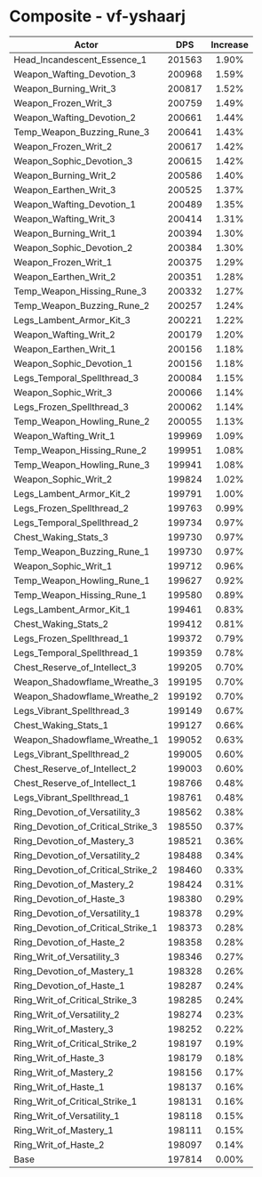 # Composite - vf-yshaarj
| Actor | DPS | Increase |
|---|:---:|:---:|
|Head_Incandescent_Essence_1|201563|1.90%|
|Weapon_Wafting_Devotion_3|200968|1.59%|
|Weapon_Burning_Writ_3|200817|1.52%|
|Weapon_Frozen_Writ_3|200759|1.49%|
|Weapon_Wafting_Devotion_2|200661|1.44%|
|Temp_Weapon_Buzzing_Rune_3|200641|1.43%|
|Weapon_Frozen_Writ_2|200617|1.42%|
|Weapon_Sophic_Devotion_3|200615|1.42%|
|Weapon_Burning_Writ_2|200586|1.40%|
|Weapon_Earthen_Writ_3|200525|1.37%|
|Weapon_Wafting_Devotion_1|200489|1.35%|
|Weapon_Wafting_Writ_3|200414|1.31%|
|Weapon_Burning_Writ_1|200394|1.30%|
|Weapon_Sophic_Devotion_2|200384|1.30%|
|Weapon_Frozen_Writ_1|200375|1.29%|
|Weapon_Earthen_Writ_2|200351|1.28%|
|Temp_Weapon_Hissing_Rune_3|200332|1.27%|
|Temp_Weapon_Buzzing_Rune_2|200257|1.24%|
|Legs_Lambent_Armor_Kit_3|200221|1.22%|
|Weapon_Wafting_Writ_2|200179|1.20%|
|Weapon_Earthen_Writ_1|200156|1.18%|
|Weapon_Sophic_Devotion_1|200156|1.18%|
|Legs_Temporal_Spellthread_3|200084|1.15%|
|Weapon_Sophic_Writ_3|200066|1.14%|
|Legs_Frozen_Spellthread_3|200062|1.14%|
|Temp_Weapon_Howling_Rune_2|200055|1.13%|
|Weapon_Wafting_Writ_1|199969|1.09%|
|Temp_Weapon_Hissing_Rune_2|199951|1.08%|
|Temp_Weapon_Howling_Rune_3|199941|1.08%|
|Weapon_Sophic_Writ_2|199824|1.02%|
|Legs_Lambent_Armor_Kit_2|199791|1.00%|
|Legs_Frozen_Spellthread_2|199763|0.99%|
|Legs_Temporal_Spellthread_2|199734|0.97%|
|Chest_Waking_Stats_3|199730|0.97%|
|Temp_Weapon_Buzzing_Rune_1|199730|0.97%|
|Weapon_Sophic_Writ_1|199712|0.96%|
|Temp_Weapon_Howling_Rune_1|199627|0.92%|
|Temp_Weapon_Hissing_Rune_1|199580|0.89%|
|Legs_Lambent_Armor_Kit_1|199461|0.83%|
|Chest_Waking_Stats_2|199412|0.81%|
|Legs_Frozen_Spellthread_1|199372|0.79%|
|Legs_Temporal_Spellthread_1|199359|0.78%|
|Chest_Reserve_of_Intellect_3|199205|0.70%|
|Weapon_Shadowflame_Wreathe_3|199195|0.70%|
|Weapon_Shadowflame_Wreathe_2|199192|0.70%|
|Legs_Vibrant_Spellthread_3|199149|0.67%|
|Chest_Waking_Stats_1|199127|0.66%|
|Weapon_Shadowflame_Wreathe_1|199052|0.63%|
|Legs_Vibrant_Spellthread_2|199005|0.60%|
|Chest_Reserve_of_Intellect_2|199003|0.60%|
|Chest_Reserve_of_Intellect_1|198766|0.48%|
|Legs_Vibrant_Spellthread_1|198761|0.48%|
|Ring_Devotion_of_Versatility_3|198562|0.38%|
|Ring_Devotion_of_Critical_Strike_3|198550|0.37%|
|Ring_Devotion_of_Mastery_3|198521|0.36%|
|Ring_Devotion_of_Versatility_2|198488|0.34%|
|Ring_Devotion_of_Critical_Strike_2|198460|0.33%|
|Ring_Devotion_of_Mastery_2|198424|0.31%|
|Ring_Devotion_of_Haste_3|198380|0.29%|
|Ring_Devotion_of_Versatility_1|198378|0.29%|
|Ring_Devotion_of_Critical_Strike_1|198373|0.28%|
|Ring_Devotion_of_Haste_2|198358|0.28%|
|Ring_Writ_of_Versatility_3|198346|0.27%|
|Ring_Devotion_of_Mastery_1|198328|0.26%|
|Ring_Devotion_of_Haste_1|198287|0.24%|
|Ring_Writ_of_Critical_Strike_3|198285|0.24%|
|Ring_Writ_of_Versatility_2|198274|0.23%|
|Ring_Writ_of_Mastery_3|198252|0.22%|
|Ring_Writ_of_Critical_Strike_2|198197|0.19%|
|Ring_Writ_of_Haste_3|198179|0.18%|
|Ring_Writ_of_Mastery_2|198156|0.17%|
|Ring_Writ_of_Haste_1|198137|0.16%|
|Ring_Writ_of_Critical_Strike_1|198131|0.16%|
|Ring_Writ_of_Versatility_1|198118|0.15%|
|Ring_Writ_of_Mastery_1|198111|0.15%|
|Ring_Writ_of_Haste_2|198097|0.14%|
|Base|197814|0.00%|
